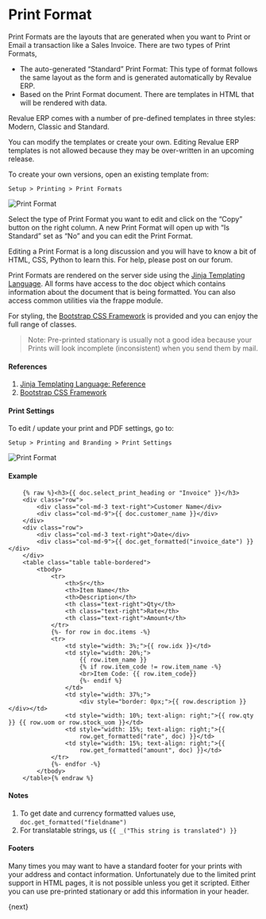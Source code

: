 # Print Format

Print Formats are the layouts that are generated when you want to Print or
Email a transaction like a Sales Invoice. There are two types of Print
Formats,

  * The auto-generated “Standard” Print Format: This type of format follows the same layout as the form and is generated automatically by Revalue ERP.
  * Based on the Print Format document. There are templates in HTML that will be rendered with data.

Revalue ERP comes with a number of pre-defined templates in three styles: Modern,
Classic and Standard.

You can modify the templates or create your own. Editing
Revalue ERP templates is not allowed because they may be over-written in an
upcoming release.

To create your own versions, open an existing template from:

`Setup > Printing > Print Formats`

<img alt="Print Format" class="screenshot" src="{{docs_base_url}}/assets/img/customize/print-format.png">

Select the type of Print Format you want to edit and click on the “Copy”
button on the right column. A new Print Format will open up with “Is Standard”
set as “No” and you can edit the Print Format.

Editing a Print Format is a long discussion and you will have to know a bit of
HTML, CSS, Python to learn this. For help, please post on our forum.

Print Formats are rendered on the server side using the [Jinja Templating Language](http://jinja.pocoo.org/docs/templates/). All forms have access to the doc object which contains information about the document that is being formatted. You can also access common utilities via the frappe module.

For styling, the [Bootstrap CSS Framework](http://getbootstrap.com/) is provided and you can enjoy the full range of classes.

> Note: Pre-printed stationary is usually not a good idea because your Prints
will look incomplete (inconsistent) when you send them by mail.

#### References

1. [Jinja Templating Language: Reference](http://jinja.pocoo.org/docs/templates/)
2. [Bootstrap CSS Framework](http://getbootstrap.com/)

#### Print Settings

To edit / update your print and PDF settings, go to:

`Setup > Printing and Branding > Print Settings`

<img alt="Print Format" class="screenshot" src="{{docs_base_url}}/assets/img/customize/print-settings.png">

#### Example

		{% raw %}<h3>{{ doc.select_print_heading or "Invoice" }}</h3>
		<div class="row">
			<div class="col-md-3 text-right">Customer Name</div>
			<div class="col-md-9">{{ doc.customer_name }}</div>
		</div>
		<div class="row">
			<div class="col-md-3 text-right">Date</div>
			<div class="col-md-9">{{ doc.get_formatted("invoice_date") }}</div>
		</div>
		<table class="table table-bordered">
			<tbody>
				<tr>
					<th>Sr</th>
					<th>Item Name</th>
					<th>Description</th>
					<th class="text-right">Qty</th>
					<th class="text-right">Rate</th>
					<th class="text-right">Amount</th>
				</tr>
				{%- for row in doc.items -%}
				<tr>
					<td style="width: 3%;">{{ row.idx }}</td>
					<td style="width: 20%;">
						{{ row.item_name }}
						{% if row.item_code != row.item_name -%}
						<br>Item Code: {{ row.item_code}}
						{%- endif %}
					</td>
					<td style="width: 37%;">
						<div style="border: 0px;">{{ row.description }}</div></td>
					<td style="width: 10%; text-align: right;">{{ row.qty }} {{ row.uom or row.stock_uom }}</td>
					<td style="width: 15%; text-align: right;">{{
						row.get_formatted("rate", doc) }}</td>
					<td style="width: 15%; text-align: right;">{{
						row.get_formatted("amount", doc) }}</td>
				</tr>
				{%- endfor -%}
			</tbody>
		</table>{% endraw %}

#### Notes

1. To get date and currency formatted values use, `doc.get_formatted("fieldname")`
1. For translatable strings, us `{{ _("This string is translated") }}`

#### Footers

Many times you may want to have a standard footer for your prints with your
address and contact information. Unfortunately due to the limited print
support in HTML pages, it is not possible unless you get it scripted. Either
you can use pre-printed stationary or add this information in your header.

{next}

